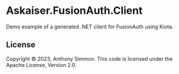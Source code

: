# Askaiser.FusionAuth.Client

Demo example of a generated .NET client for FusionAuth using Kiota.

## License

Copyright © 2023, Anthony Simmon. This code is licensed under the Apache License, Version 2.0.